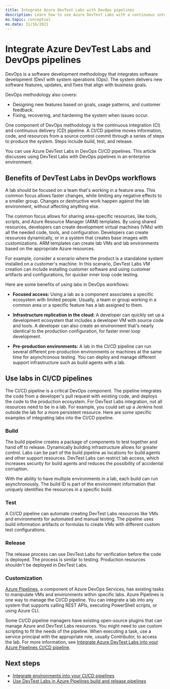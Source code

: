 ```yaml
---
title: Integrate Azure DevTest Labs with DevOps pipelines
description: Learn how to use Azure DevTest Labs with a continuous integration (CI) and continuous delivery (CD) pipeline in an enterprise environment.
ms.topic: conceptual
ms.date: 11/16/2021
---
```


# Integrate Azure DevTest Labs and DevOps pipelines

DevOps is a software development methodology that integrates software development (Dev) with system operations (Ops). The system delivers new software features, updates, and fixes that align with business goals.

DevOps methodology also covers:

- Designing new features based on goals, usage patterns, and customer feedback.
- Fixing, recovering, and hardening the system when issues occur.

One component of DevOps methodology is the continuous integration (CI) and continuous delivery (CD) pipeline. A CI/CD pipeline moves information, code, and resources from a source control commit through a series of steps to produce the system. Steps include build, test, and release.

You can use Azure DevTest Labs in DevOps CI/CD pipelines. This article discusses using DevTest Labs with DevOps pipelines in an enterprise environment.

## Benefits of DevTest Labs in DevOps workflows

A lab should be focused on a team that's working in a feature area. This common focus allows faster changes, while limiting any negative effects to a smaller group. Changes or destructive work happen against the lab environment, without affecting anything else.

The common focus allows for sharing area-specific resources, like tools, scripts, and Azure Resource Manager (ARM) templates. By using shared resources, developers can create development virtual machines (VMs) with all the needed code, tools, and configuration. Developers can create resources dynamically, or in a system that creates base images with customizations. ARM templates can create lab VMs and lab environments based on the appropriate Azure resources.

For example, consider a scenario where the product is a standalone system installed on a customer's machine. In this scenario, DevTest Labs VM creation can include installing customer software and using customer artifacts and configurations, for quicker inner loop code testing.

Here are some benefits of using labs in DevOps workflows:

- **Focused access:** Using a lab as a component associates a specific ecosystem with limited people. Usually, a team or group working in a common area or a specific feature has a lab assigned to them.

- **Infrastructure replication in the cloud:** A developer can quickly set up a development ecosystem that includes a developer VM with source code and tools. A developer can also create an environment that's nearly identical to the production configuration, for faster inner loop development.

- **Pre-production environments:** A lab in the CI/CD pipeline can run several different pre-production environments or machines at the same time for asynchronous testing. You can deploy and manage different support infrastructure such as build agents with a lab.

## Use labs in CI/CD pipelines

The CI/CD pipeline is a critical DevOps component. The pipeline integrates the code from a developer's pull request with existing code, and deploys the code to the production ecosystem. For DevTest Labs integration, not all resources need to be in a lab. For example, you could set up a Jenkins host outside the lab for a more persistent resource. Here are some specific examples of integrating labs into the CI/CD pipeline.

### Build

The build pipeline creates a package of components to test together and hand off to release. Dynamically building infrastructure allows for greater control. Labs can be part of the build pipeline as locations for build agents and other support resources. DevTest Labs can restrict lab access, which increases security for build agents and reduces the possibility of accidental corruption.

With the ability to have multiple environments in a lab, each build can run asynchronously. The build ID is part of the environment information that uniquely identifies the resources in a specific build.

### Test

A CI/CD pipeline can automate creating DevTest Labs resources like VMs and environments for automated and manual testing. The pipeline uses build information artifacts or formulas to create VMs with different custom test configurations.

### Release

The release process can use DevTest Labs for verification before the code is deployed. The process is similar to testing. Production resources shouldn't be deployed in DevTest Labs.

### Customization

[Azure Pipelines](/azure/devops/pipelines/get-started/what-is-azure-pipelines), a component of Azure DevOps Services, has existing tasks to manipulate VMs and environments within specific labs. Azure Pipelines is one way to manage the CI/CD pipeline. You can integrate a lab into any system that supports calling REST APIs, executing PowerShell scripts, or using Azure CLI.

Some CI/CD pipeline managers have existing open-source plugins that can manage Azure and DevTest Labs resources. You might need to use custom scripting to fit the needs of the pipeline. When executing a task, use a service principal with the appropriate role, usually Contributor, to access the lab. For more information, see [Integrate Azure DevTest Labs into your Azure Pipelines CI/CD pipeline](devtest-lab-integrate-ci-cd.md).

## Next steps

- [Integrate environments into your CI/CD pipelines](integrate-environments-devops-pipeline.md)
- [Use DevTest Labs in Azure Pipelines build and release pipelines](use-devtest-labs-build-release-pipelines.md)
 